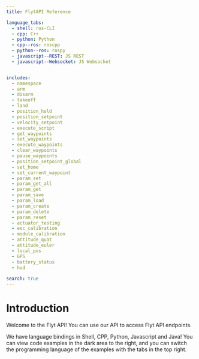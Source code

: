 ```yaml
---
title: FlytAPI Reference

language_tabs:
  - shell: ros-CLI
  - cpp: C++
  - python: Python
  - cpp--ros: roscpp
  - python--ros: rospy
  - javascript--REST: JS REST
  - javascript--Websocket: JS Websocket


includes:
  - namespace
  - arm
  - disarm
  - takeoff
  - land
  - position_hold
  - position_setpoint
  - velocity_setpoint
  - execute_script
  - get_waypoints
  - set_waypoints
  - execute_waypoints
  - clear_waypoints
  - pause_waypoints
  - position_setpoint_global
  - set_home
  - set_current_waypoint
  - param_set
  - param_get_all
  - param_get
  - param_save
  - param_load
  - param_create
  - param_delete
  - param_reset
  - actuator_testing
  - esc_calibration
  - module_calibration
  - attitude_quat
  - attitude_euler
  - local_pos
  - GPS
  - battery_status
  - hud
  
search: true
---
```


# Introduction

Welcome to the Flyt API! You can use our API to access Flyt API endpoints.

We have language bindings in Shell, CPP, Python, Javascript and Java! You can view code examples in the dark area to the right, and you can switch the programming language of the examples with the tabs in the top right.


